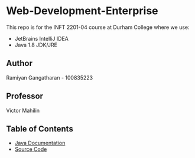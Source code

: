 # Web-Development-Enterprise
This repo is for the INFT 2201-04 course at Durham College where we use:
- JetBrains IntelliJ IDEA
- Java 1.8 JDK/JRE

## Author
Ramiyan Gangatharan - 100835223

## Professor 
Victor Mahilin

## Table of Contents
- [Java Documentation](EnterpriseAssignments/Javadocs)
- [Source Code](EnterpriseAssignments/inft2201.gangatharanr/src/inft2201/gangatharanr)
